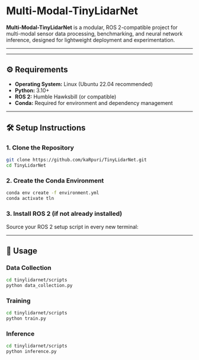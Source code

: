 # Multi-Modal-TinyLidarNet

**Multi-Modal-TinyLidarNet** is a modular, ROS 2-compatible project for multi-modal sensor data processing, benchmarking, and neural network inference, designed for lightweight deployment and experimentation. 

---


---

## ⚙️ Requirements

- **Operating System:** Linux (Ubuntu 22.04 recommended)  
- **Python:** 3.10+  
- **ROS 2:** Humble Hawksbill (or compatible)  
- **Conda:** Required for environment and dependency management  

---

## 🛠️ Setup Instructions

### 1. Clone the Repository

```bash
git clone https://github.com/kaRpuri/TinyLidarNet.git
cd TinyLidarNet
```

### 2. Create the Conda Environment

```bash
conda env create -f environment.yml
conda activate tln
```

### 3. Install ROS 2 (if not already installed)


Source your ROS 2 setup script in every new terminal:


---

## 🚀 Usage

### Data Collection

```bash
cd tinylidarnet/scripts
python data_collection.py
```

### Training

```bash
cd tinylidarnet/scripts
python train.py
```

### Inference

```bash
cd tinylidarnet/scripts
python inference.py
```





